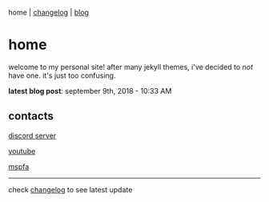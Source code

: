 home | [changelog](https://rustyjs.github.io/changelog) | [blog](https://rustyjs.github.io/blog)

# home
welcome to my personal site! after many jekyll themes, i've decided to *not* have one. it's just too confusing.

**latest blog post**: september 9th, 2018 - 10:33 AM

## contacts
[discord server](http://discord.gg/EUdN3Xu)

[youtube](https://www.youtube.com/channel/UCsIo5NUwh_LsvnfE7OwKCmg)

[mspfa](https://mspfa.com/user/?u=108446977384964925514)

___

check [changelog](https://rustyjs.github.io/changelog) to see latest update
